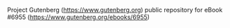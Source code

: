 Project Gutenberg (https://www.gutenberg.org) public repository for eBook #6955 (https://www.gutenberg.org/ebooks/6955)
